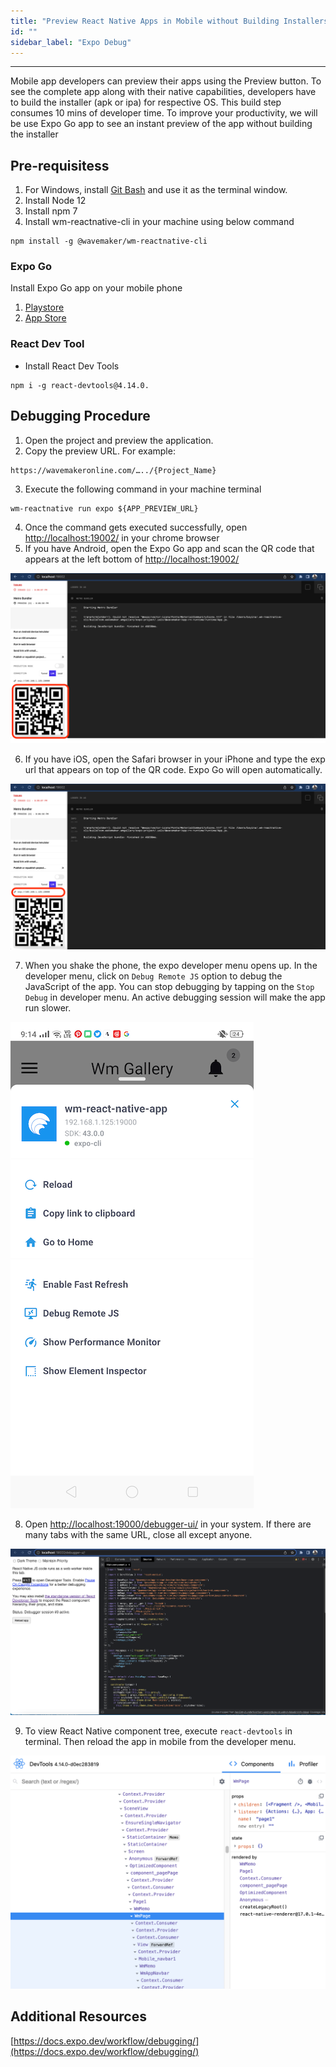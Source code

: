 ```yaml
---
title: "Preview React Native Apps in Mobile without Building Installers"
id: ""
sidebar_label: "Expo Debug"
---
```

---

Mobile app developers can preview their apps using the Preview button. To see the complete app along with their native capabilities, developers have to build the installer (apk or ipa) for respective OS. This build step consumes 10 mins of developer time. To improve your productivity, we will be use Expo Go app to see an instant preview of the app without building the installer

## Pre-requisitess

1. For Windows, install [Git Bash](https://gitforwindows.org/) and use it as the terminal window. 
2. Install Node 12
3. Install npm 7
4. Install wm-reactnative-cli in your machine using below command

```shell
npm install -g @wavemaker/wm-reactnative-cli
```

### Expo Go 

Install Expo Go app on your mobile phone

1. [Playstore](https://play.google.com/store/apps/details?id=host.exp.exponent) 
2. [App Store](https://apps.apple.com/us/app/expo-go/id982107779)

### React Dev Tool

- Install React Dev Tools 

```shell
npm i -g react-devtools@4.14.0.
```

## Debugging Procedure

1. Open the project and preview the application.
2. Copy the preview URL. For example:

```shell
https://wavemakeronline.com/…../{Project_Name}
```

3. Execute the following command in your machine terminal

```shell
wm-reactnative run expo ${APP_PREVIEW_URL}
```

4. Once the command gets executed successfully, open [http://localhost:19002/](http://localhost:19002/) in your chrome browser
5. If  you have Android, open the Expo Go app and scan the QR code that appears at the left bottom of [http://localhost:19002/](http://localhost:19002/)  

![expo portal](/learn/assets/expo-portal-qr-code.png)

6. If you have iOS, open the Safari browser in your iPhone and type the exp url that appears on top of the QR code. Expo Go will open automatically.

![expo portal ios url](/learn/assets/expo-portal-ios-link.png)

7. When you shake the phone, the expo developer menu opens up. In the developer menu, click on `Debug Remote JS` option to debug the JavaScript of the app. You can stop debugging by tapping on the `Stop Debug` in developer menu. An active debugging session will make the app run slower.

![expo developer menu](/learn/assets/expo-developer-menu.png)

8. Open [http://localhost:19000/debugger-ui/](http://localhost:19000/debugger-ui/) in your system. If there are many tabs with the same URL, close all except anyone.

![React Debug Portal](/learn/assets/react-debug-portal.png)

9. To view React Native component tree, execute `react-devtools` in terminal. Then reload the app in mobile from the developer menu.

![React Dev Tools](/learn/assets/react-dev-tools.png)

## Additional Resources

[https://docs.expo.dev/workflow/debugging/](https://docs.expo.dev/workflow/debugging/)
